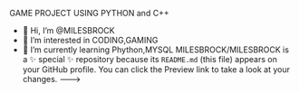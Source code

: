 GAME PROJECT USING PYTHON and C++
- 👋 Hi, I’m @MILESBROCK
- 👀 I’m interested in CODING,GAMING
- 🌱 I’m currently learning Phython,MYSQL
MILESBROCK/MILESBROCK is a ✨ special ✨ repository because its `README.md` (this file) appears on your GitHub profile.
You can click the Preview link to take a look at your changes.
--->
